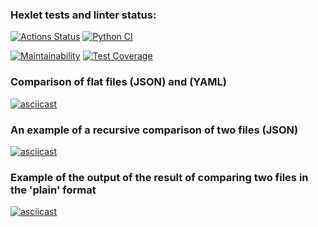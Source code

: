 ### Hexlet tests and linter status:
[![Actions Status](https://github.com/Vitaliy-Berezhnoy/python-project-50/actions/workflows/hexlet-check.yml/badge.svg)](https://github.com/Vitaliy-Berezhnoy/python-project-50/actions)    [![Python CI](https://github.com/Vitaliy-Berezhnoy/python-project-50/actions/workflows/pyci.yml/badge.svg)](https://github.com/Vitaliy-Berezhnoy/python-project-50/actions/workflows/pyci.yml)

[![Maintainability](https://api.codeclimate.com/v1/badges/5a748fc185a130ffa0f2/maintainability)](https://codeclimate.com/github/Vitaliy-Berezhnoy/python-project-50/maintainability)   [![Test Coverage](https://api.codeclimate.com/v1/badges/5a748fc185a130ffa0f2/test_coverage)](https://codeclimate.com/github/Vitaliy-Berezhnoy/python-project-50/test_coverage)

### Comparison of flat files (JSON) and (YAML)

[![asciicast](https://asciinema.org/a/fzKhmc0JBZESuPqaeClCi68zW.svg)](https://asciinema.org/a/fzKhmc0JBZESuPqaeClCi68zW)

### An example of a recursive comparison of two files (JSON)

[![asciicast](https://asciinema.org/a/kYtkrEBzpul8XtCyPHO9R87Ri.svg)](https://asciinema.org/a/kYtkrEBzpul8XtCyPHO9R87Ri)

### Example of the output of the result of comparing two files in the 'plain' format

[![asciicast](https://asciinema.org/a/EpK9DdEeGf9SZJkjHC92wwhI3.svg)](https://asciinema.org/a/EpK9DdEeGf9SZJkjHC92wwhI3)
